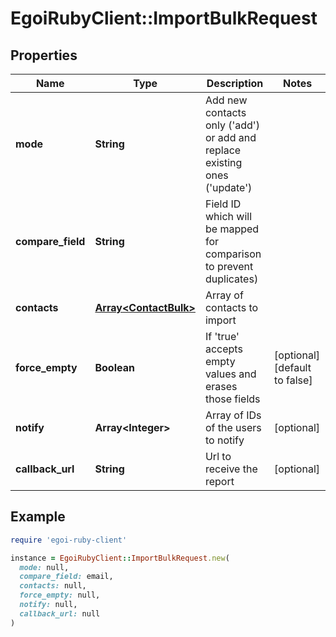 # EgoiRubyClient::ImportBulkRequest

## Properties

| Name | Type | Description | Notes |
| ---- | ---- | ----------- | ----- |
| **mode** | **String** | Add new contacts only (&#39;add&#39;) or add and replace existing ones (&#39;update&#39;) |  |
| **compare_field** | **String** | Field ID which will be mapped for comparison to prevent duplicates) |  |
| **contacts** | [**Array&lt;ContactBulk&gt;**](ContactBulk.md) | Array of contacts to import |  |
| **force_empty** | **Boolean** | If &#39;true&#39; accepts empty values and erases those fields | [optional][default to false] |
| **notify** | **Array&lt;Integer&gt;** | Array of IDs of the users to notify | [optional] |
| **callback_url** | **String** | Url to receive the report | [optional] |

## Example

```ruby
require 'egoi-ruby-client'

instance = EgoiRubyClient::ImportBulkRequest.new(
  mode: null,
  compare_field: email,
  contacts: null,
  force_empty: null,
  notify: null,
  callback_url: null
)
```

